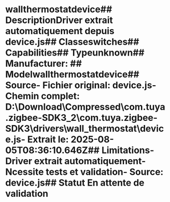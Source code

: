 # wallthermostatdevice##  DescriptionDriver extrait automatiquement depuis device.js##  Classeswitches##  Capabilities##  Typeunknown##  Manufacturer: ##  Modelwallthermostatdevice##  Source- **Fichier original**: device.js- **Chemin complet**: D:\Download\Compressed\com.tuya.zigbee-SDK3_2\com.tuya.zigbee-SDK3\drivers\wall_thermostat\device.js- **Extrait le**: 2025-08-05T08:36:10.646Z##  Limitations- Driver extrait automatiquement- Ncessite tests et validation- Source: device.js##  Statut En attente de validation